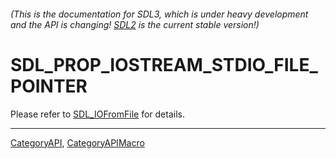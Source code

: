 ###### (This is the documentation for SDL3, which is under heavy development and the API is changing! [SDL2](https://wiki.libsdl.org/SDL2/) is the current stable version!)
# SDL_PROP_IOSTREAM_STDIO_FILE_POINTER

Please refer to [SDL_IOFromFile](SDL_IOFromFile) for details.

----
[CategoryAPI](CategoryAPI), [CategoryAPIMacro](CategoryAPIMacro)

